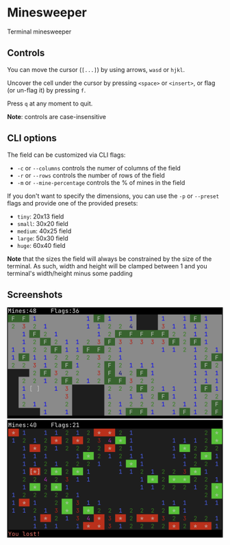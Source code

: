 # Minesweeper

Terminal minesweeper

## Controls

You can move the cursor (`[...]`) by using arrows, `wasd` or `hjkl`. 

Uncover the cell under the cursor by pressing `<space>` or `<insert>`, or flag (or un-flag it) by pressing `f`.

Press `q` at any moment to quit.

**Note**: controls are case-insensitive

## CLI options

The field can be customized via CLI flags:
- `-c` or `--columns` controls the numer of columns of the field
- `-r` or `--rows` controls the number of rows of the field
- `-m` or `--mine-percentage` controls the % of mines in the field
  
If you don't want to specify the dimensions, you can use the `-p` or `--preset` flags and provide one of the provided presets:
- `tiny`: 20x13 field
- `small`: 30x20 field
- `medium`: 40x25 field
- `large`: 50x30 field
- `huge`: 60x40 field

**Note** that the sizes the field will always be constrained by the size of the terminal. As such, width and height will be clamped between 1 and you terminal's width/height minus some padding

## Screenshots

![example game screen](imgs/og_theme.png)
![example end game screen](imgs/mnswpr_theme.png)
